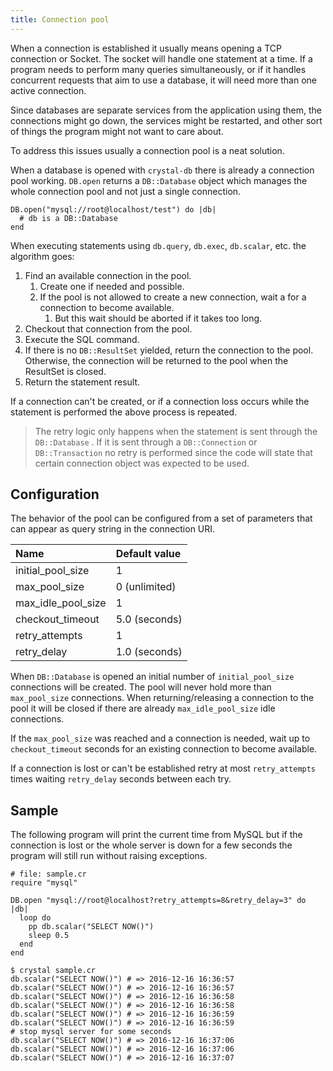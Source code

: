```yaml
---
title: Connection pool
---
```


When a connection is established it usually means opening a TCP connection or Socket. The socket will handle one statement at a time. If a program needs to perform many queries simultaneously, or if it handles concurrent requests that aim to use a database, it will need more than one active connection.

Since databases are separate services from the application using them, the connections might go down, the services might be restarted, and other sort of things the program might not want to care about.

To address this issues usually a connection pool is a neat solution.

When a database is opened with `crystal-db` there is already a connection pool working. `DB.open` returns a `DB::Database` object which manages the whole connection pool and not just a single connection.

```crystal
DB.open("mysql://root@localhost/test") do |db|
  # db is a DB::Database
end
```

When executing statements using `db.query`, `db.exec`, `db.scalar`, etc. the algorithm goes:

1. Find an available connection in the pool.
   1. Create one if needed and possible.
   2. If the pool is not allowed to create a new connection, wait a for a connection to become available.
      1. But this wait should be aborted if it takes too long.
2. Checkout that connection from the pool.
3. Execute the SQL command.
4. If there is no `DB::ResultSet` yielded, return the connection to the pool. Otherwise, the connection will be returned to the pool when the ResultSet is closed.
5. Return the statement result.

If a connection can't be created, or if a connection loss occurs while the statement is performed the above process is repeated.

> The retry logic only happens when the statement is sent through the `DB::Database` . If it is sent through a `DB::Connection` or `DB::Transaction` no retry is performed since the code will state that certain connection object was expected to be used.

## Configuration

The behavior of the pool can be configured from a set of parameters that can appear as query string in the connection URI.

| Name | Default value |
| :--- | :--- |
| initial\_pool\_size | 1 |
| max\_pool\_size | 0 \(unlimited\) |
| max\_idle\_pool\_size | 1 |
| checkout\_timeout | 5.0 \(seconds\) |
| retry\_attempts | 1 |
| retry\_delay | 1.0 \(seconds\) |

When `DB::Database` is opened an initial number of `initial_pool_size` connections will be created. The pool will never hold more than `max_pool_size` connections. When returning/releasing a connection to the pool it will be closed if there are already `max_idle_pool_size` idle connections.

If the `max_pool_size` was reached and a connection is needed, wait up to `checkout_timeout` seconds for an existing connection to become available.

If a connection is lost or can't be established retry at most `retry_attempts` times waiting `retry_delay` seconds between each try.

## Sample

The following program will print the current time from MySQL but if the connection is lost or the whole server is down for a few seconds the program will still run without raising exceptions.

```crystal
# file: sample.cr
require "mysql"

DB.open "mysql://root@localhost?retry_attempts=8&retry_delay=3" do |db|
  loop do
    pp db.scalar("SELECT NOW()")
    sleep 0.5
  end
end
```

```
$ crystal sample.cr
db.scalar("SELECT NOW()") # => 2016-12-16 16:36:57
db.scalar("SELECT NOW()") # => 2016-12-16 16:36:57
db.scalar("SELECT NOW()") # => 2016-12-16 16:36:58
db.scalar("SELECT NOW()") # => 2016-12-16 16:36:58
db.scalar("SELECT NOW()") # => 2016-12-16 16:36:59
db.scalar("SELECT NOW()") # => 2016-12-16 16:36:59
# stop mysql server for some seconds
db.scalar("SELECT NOW()") # => 2016-12-16 16:37:06
db.scalar("SELECT NOW()") # => 2016-12-16 16:37:06
db.scalar("SELECT NOW()") # => 2016-12-16 16:37:07
```
